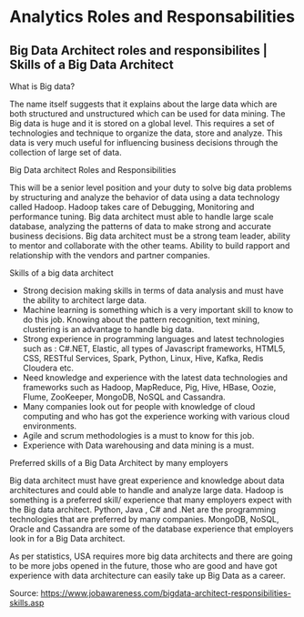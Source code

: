 # Analytics Roles and Responsabilities 

## Big Data Architect roles and responsibilites | Skills of a Big Data Architect

What is Big data?
 
The name itself suggests that it explains about the large data which are both structured and unstructured which can be used for data mining.
The Big data is huge and it is stored on a global level. This requires a set of technologies and technique to organize the data, store and analyze.  This data is very much useful for influencing business decisions through the collection of large set of data.

Big Data architect Roles and Responsibilities
 
This will be a senior level position and your duty to solve big data problems by structuring and analyze the behavior of data using a data technology called Hadoop.  Hadoop takes care of Debugging, Monitoring and performance tuning.  Big data architect must able to handle large scale database, analyzing the patterns of data to make strong and accurate business decisions.  Big data architect must be a strong team leader, ability to mentor and collaborate with the other teams. Ability to build rapport and relationship with the vendors and partner companies.

Skills of a big data architect
 
* Strong decision making skills in terms of data analysis and must have the ability to architect large data.
* Machine learning is something which is a very important skill to know to do this job. Knowing about the pattern recognition, text mining, clustering is an advantage to handle big data.
* Strong experience in programming languages and latest technologies such as :  C#.NET, Elastic, all types of Javascript frameworks, HTML5, CSS, RESTful Services,  Spark, Python, Linux, Hive, Kafka, Redis Cloudera etc.
* Need knowledge and experience with the latest data technologies  and frameworks  such as Hadoop, MapReduce, Pig, Hive, HBase, Oozie, Flume, ZooKeeper, MongoDB, NoSQL and Cassandra.
* Many companies look out for people with knowledge of cloud computing and who has got the experience working with various cloud environments.
* Agile and scrum methodologies is a must to know for this job.
* Experience with Data warehousing and data mining is a must.

Preferred skills of a Big Data Architect by many employers
 
Big data architect must have great experience and knowledge about data architectures and could able to handle and analyze large data.
Hadoop is something is a preferred skill/ experience that many employers expect with the Big data architect.
Python, Java , C# and .Net are the programming technologies that are preferred by many companies.
MongoDB, NoSQL, Oracle and Cassandra are some of the database experience that employers look in for a Big Data architect.
 
As per statistics, USA requires more big data architects and there are going to be more jobs opened in the future, those who are good and have got experience with data architecture can easily take up Big Data as a career.

Source:
https://www.jobawareness.com/bigdata-architect-responsibilities-skills.asp
